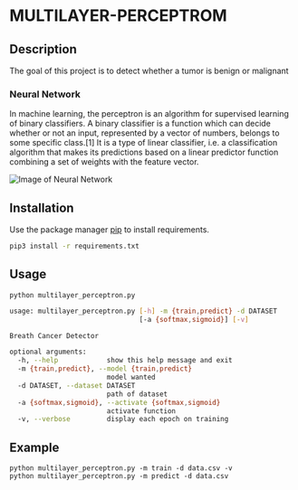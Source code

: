 # MULTILAYER-PERCEPTROM

## Description

The goal of this project is to detect whether a tumor is benign or malignant


### Neural Network

In machine learning, the perceptron is an algorithm for supervised learning of binary classifiers. A binary classifier is a function which can decide whether or not an input, represented by a vector of numbers, belongs to some specific class.[1] It is a type of linear classifier, i.e. a classification algorithm that makes its predictions based on a linear predictor function combining a set of weights with the feature vector.

![Image of Neural Network](https://www.researchgate.net/profile/Facundo_Bre/publication/321259051/figure/fig1/AS:614329250496529@1523478915726/Artificial-neural-network-architecture-ANN-i-h-1-h-2-h-n-o.png)



## Installation

Use the package manager [pip](https://pip.pypa.io/en/stable/) to install requirements.

```bash
pip3 install -r requirements.txt
```

## Usage

```python multilayer_perceptron.py```

```bash
usage: multilayer_perceptron.py [-h] -m {train,predict} -d DATASET
                                [-a {softmax,sigmoid}] [-v]

Breath Cancer Detector

optional arguments:
  -h, --help            show this help message and exit
  -m {train,predict}, --model {train,predict}
                        model wanted
  -d DATASET, --dataset DATASET
                        path of dataset
  -a {softmax,sigmoid}, --activate {softmax,sigmoid}
                        activate function
  -v, --verbose         display each epoch on training

```

## Example

```
python multilayer_perceptron.py -m train -d data.csv -v
python multilayer_perceptron.py -m predict -d data.csv
```
